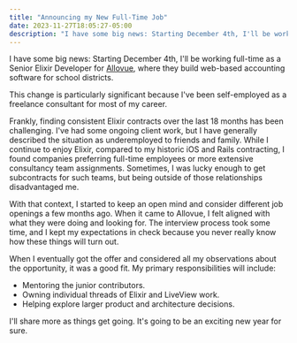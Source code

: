 ```yaml
---
title: "Announcing my New Full-Time Job"
date: 2023-11-27T18:05:27-05:00
description: "I have some big news: Starting December 4th, I'll be working full-time as a Senior Elixir Developer for Allovue, where they build web-based accounting software for school districts."
---
```


I have some big news: Starting December 4th, I'll be working full-time as a Senior Elixir Developer for [Allovue](https://www.allovue.com), where they build web-based accounting software for school districts.

This change is particularly significant because I've been self-employed as a freelance consultant for most of my career.

Frankly, finding consistent Elixir contracts over the last 18 months has been challenging. I've had some ongoing client work, but I have generally described the situation as underemployed to friends and family. While I continue to enjoy Elixir, compared to my historic iOS and Rails contracting, I found companies preferring full-time employees or more extensive consultancy team assignments. Sometimes, I was lucky enough to get subcontracts for such teams, but being outside of those relationships disadvantaged me.

With that context, I started to keep an open mind and consider different job openings a few months ago. When it came to Allovue, I felt aligned with what they were doing and looking for. The interview process took some time, and I kept my expectations in check because you never really know how these things will turn out.

When I eventually got the offer and considered all my observations about the opportunity, it was a good fit. My primary responsibilities will include:

- Mentoring the junior contributors.
- Owning individual threads of Elixir and LiveView work.
- Helping explore larger product and architecture decisions.

I'll share more as things get going. It's going to be an exciting new year for sure.
